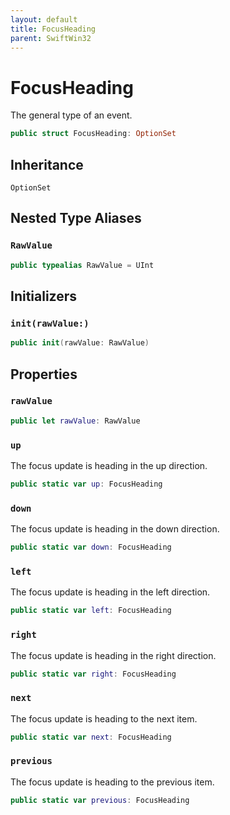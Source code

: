 ```yaml
---
layout: default
title: FocusHeading
parent: SwiftWin32
---
```

# FocusHeading

The general type of an event.

``` swift
public struct FocusHeading: OptionSet 
```

## Inheritance

`OptionSet`

## Nested Type Aliases

### `RawValue`

``` swift
public typealias RawValue = UInt
```

## Initializers

### `init(rawValue:)`

``` swift
public init(rawValue: RawValue) 
```

## Properties

### `rawValue`

``` swift
public let rawValue: RawValue
```

### `up`

The focus update is heading in the up direction.

``` swift
public static var up: FocusHeading 
```

### `down`

The focus update is heading in the down direction.

``` swift
public static var down: FocusHeading 
```

### `left`

The focus update is heading in the left direction.

``` swift
public static var left: FocusHeading 
```

### `right`

The focus update is heading in the right direction.

``` swift
public static var right: FocusHeading 
```

### `next`

The focus update is heading to the next item.

``` swift
public static var next: FocusHeading 
```

### `previous`

The focus update is heading to the previous item.

``` swift
public static var previous: FocusHeading 
```
